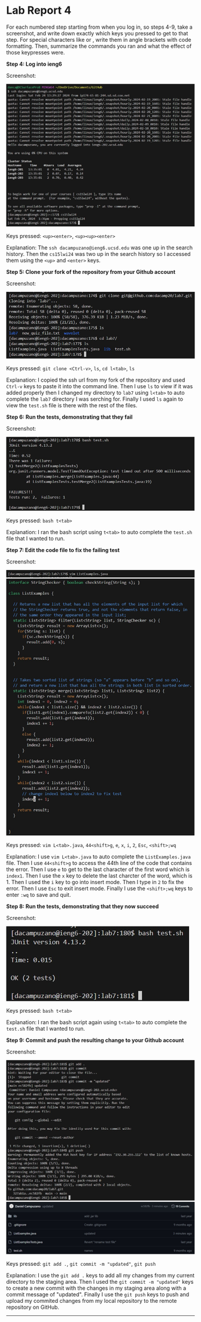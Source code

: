 # Lab Report 4


For each numbered step starting from when you log in, so steps 4-9, take a screenshot, and write down exactly which keys you pressed to get to that step. For special characters like <enter> or <tab>, write them in angle brackets with code formatting. Then, summarize the commands you ran and what the effect of those keypresses were.

**Step 4: Log into ieng6**

Screenshot:

![Image](https://github.com/dacamp20/cse15l-lab-reports/blob/main/s4.jpg?raw=true)

Keys pressed: `<up><enter>`, `<up><up><enter>`

Explanation: The `ssh dacampuzano@ieng6.ucsd.edu` was one up in the search history. Then the `cs15lwi24` was two up in the search history so I accessed them using the `<up>` and `<enter>` keys.


**Step 5: Clone your fork of the repository from your Github account**

Screenshot:

![Image](https://github.com/dacamp20/cse15l-lab-reports/blob/main/s5.jpg?raw=true)

Keys pressed: `git clone <Ctrl-v>`, `ls`, `cd l<tab>`, `ls`

Explanation: I copied the ssh url from my fork of the repository and used `Ctrl-v` keys to paste it into the command line. Then I use `ls` to view if it was added properly then I changed my directory to `lab7` using `l<tab>` to auto complete the `lab7` directory I was serching for. Finally I used `ls` again to view the `test.sh` file is there with the rest of the files.


**Step 6: Run the tests, demonstrating that they fail**

Screenshot:

![Image](https://github.com/dacamp20/cse15l-lab-reports/blob/main/s6.jpg?raw=true)

Keys pressed: `bash t<tab>`

Explanation: I ran the bash script using `t<tab>` to auto complete the `test.sh` file that I wanted to run.


**Step 7: Edit the code file to fix the failing test**

Screenshot:

![Image](https://github.com/dacamp20/cse15l-lab-reports/blob/main/s7.1.jpg?raw=true)
![Image](https://github.com/dacamp20/cse15l-lab-reports/blob/main/s7.2.jpg?raw=true)

Keys pressed: `vim L<tab>.java`, `44<shift>g`, `e`, `x`, `i`, `2`, `Esc`, `<shift>;wq`

Explanation: I use `vim L<tab>.java` to auto complete the `ListExamples.java` file. Then I use `44<shift>g` to access the 44th line of the code that contains the error. Then I use `e` to get to the last character of the first word which is `index1`. Then I use the `x` key to delete the last charcter of the word, which is 1. Then I used the `i` key to go into insert mode. Then I type in `2` to fix the error. Then I use `Esc` to exit insert mode. Finally I use the `<shift>;wq` keys to enter `:wq` to save and quit.


**Step 8: Run the tests, demonstrating that they now succeed**

Screenshot:

![Image](https://github.com/dacamp20/cse15l-lab-reports/blob/main/s8.jpg?raw=true)

Keys pressed: `bash t<tab>`

Explanation: I ran the bash script again using `t<tab>` to auto complete the `test.sh` file that I wanted to run.


**Step 9: Commit and push the resulting change to your Github account**

Screenshot:

![Image](https://github.com/dacamp20/cse15l-lab-reports/blob/main/s9.1.jpg?raw=true)
![Image](https://github.com/dacamp20/cse15l-lab-reports/blob/main/s9.2.jpg?raw=true)

Keys pressed: `git add .`, `git commit -m "updated"`, `git push`

Explanation: I use the `git add .` keys to add all my changes from my current directory to the staging area. Then I used the `git commit -m "updated"` keys to create a new commit with the changes in my staging area along with a commit message of "updated". Finally I use the `git push` keys to push and upload my commited changes from my local repository to the remote repository on GitHub.

---
